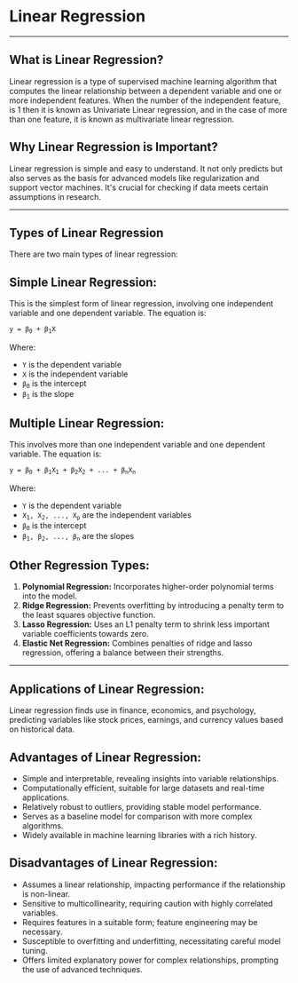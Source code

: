 # Linear Regression
<hr>
<h2>What is Linear Regression?</h2>
Linear regression is a type of supervised machine learning algorithm that computes the linear relationship between a dependent variable and one or more independent features. When the number of the independent feature, is 1 then it is known as Univariate Linear regression, and in the case of more than one feature, it is known as multivariate linear regression.

<h2>Why Linear Regression is Important?</h2>
Linear regression is simple and easy to understand. It not only predicts but also serves as the basis for advanced models like regularization and support vector machines. It's crucial for checking if data meets certain assumptions in research.

<hr>
<h2>Types of Linear Regression</h2>
There are two main types of linear regression:
    <h2>Simple Linear Regression:</h2>
<p>This is the simplest form of linear regression, involving one independent variable and one dependent variable. The equation is:</p>
<p><code>y = &beta;<sub>0</sub> + &beta;<sub>1</sub>X</code></p>
<p>Where:</p>
<ul>
    <li><code>Y</code> is the dependent variable</li>
    <li><code>X</code> is the independent variable</li>
    <li><code>&beta;<sub>0</sub></code> is the intercept</li>
    <li><code>&beta;<sub>1</sub></code> is the slope</li>
</ul>

<h2>Multiple Linear Regression:</h2>
<p>This involves more than one independent variable and one dependent variable. The equation is:</p>
<p><code>y = &beta;<sub>0</sub> + &beta;<sub>1</sub>X<sub>1</sub> + &beta;<sub>2</sub>X<sub>2</sub> + ... + &beta;<sub>n</sub>X<sub>n</sub></code></p>
<p>Where:</p>
<ul>
    <li><code>Y</code> is the dependent variable</li>
    <li><code>X<sub>1</sub>, X<sub>2</sub>, ..., X<sub>p</sub></code> are the independent variables</li>
    <li><code>&beta;<sub>0</sub></code> is the intercept</li>
    <li><code>&beta;<sub>1</sub>, &beta;<sub>2</sub>, ..., &beta;<sub>n</sub></code> are the slopes</li>
</ul>

<h2>Other Regression Types:</h2>
<ol>
    <li><strong>Polynomial Regression:</strong> Incorporates higher-order polynomial terms into the model.</li>
    <li><strong>Ridge Regression:</strong> Prevents overfitting by introducing a penalty term to the least squares objective function.</li>
    <li><strong>Lasso Regression:</strong> Uses an L1 penalty term to shrink less important variable coefficients towards zero.</li>
    <li><strong>Elastic Net Regression:</strong> Combines penalties of ridge and lasso regression, offering a balance between their strengths.</li>
</ol>

<hr>
<h2>Applications of Linear Regression:</h2>
<p>Linear regression finds use in finance, economics, and psychology, predicting variables like stock prices, earnings, and currency values based on historical data.</p>

<h2>Advantages of Linear Regression:</h2>
<ul>
    <li>Simple and interpretable, revealing insights into variable relationships.</li>
    <li>Computationally efficient, suitable for large datasets and real-time applications.</li>
    <li>Relatively robust to outliers, providing stable model performance.</li>
    <li>Serves as a baseline model for comparison with more complex algorithms.</li>
    <li>Widely available in machine learning libraries with a rich history.</li>
</ul>

<h2>Disadvantages of Linear Regression:</h2>
<ul>
    <li>Assumes a linear relationship, impacting performance if the relationship is non-linear.</li>
    <li>Sensitive to multicollinearity, requiring caution with highly correlated variables.</li>
    <li>Requires features in a suitable form; feature engineering may be necessary.</li>
    <li>Susceptible to overfitting and underfitting, necessitating careful model tuning.</li>
    <li>Offers limited explanatory power for complex relationships, prompting the use of advanced techniques.</li>
</ul>
